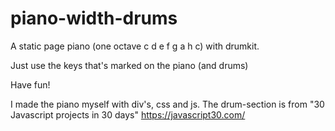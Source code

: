# piano-width-drums

A static page piano (one octave c d e f g a h c) with drumkit.

Just use the keys that's marked on the piano (and drums)

Have fun!

I made the piano myself with div's, css and js.
The drum-section is from "30 Javascript projects in 30 days" https://javascript30.com/


